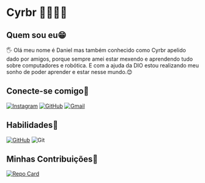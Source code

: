 # Cyrbr 👨🏻‍💻🤖

## Quem sou eu😁

🖐️ Olá meu nome é Daniel mas também conhecido como Cyrbr apelido dado por amigos, porque sempre amei estar mexendo e aprendendo tudo sobre computadores e robótica.
E com a ajuda da DIO estou realizando meu sonho de poder aprender e estar nesse mundo.😊

## Conecte-se comigo📧

[![Instagram](https://img.shields.io/badge/-Instagram-FFF?style=for-the-badge&logo=instagram)](https://www.instagram.com/danieldarochaloures/)
[![GitHub](https://img.shields.io/badge/GitHub-100000?style=for-the-badge&logo=github&logoColor=white)](https://github.com/Cyrbr)
 [![Gmail](https://img.shields.io/badge/Gmail-333333?style=for-the-badge&logo=gmail&logoColor=red)](mailto:danieldarochaloures@gmail.com)

 ## Habilidades🤹
 
 [![GitHub](https://img.shields.io/badge/GitHub-100000?style=for-the-badge&logo=github&logoColor=white)]()
 ![Git](https://img.shields.io/badge/GIT-000000?style=for-the-badge&logo=git&logoColor=white)

 ## Minhas Contribuições🫡
 [![Repo Card](https://github-readme-stats.vercel.app/api/pin/?username=Cyrbr&repo=dio-lab-open-source&bg_color=000&border_color=30A3DC&icon_color=30A3DC&title_color=FFFF00&text_color=A020F0)](https://github.com/Cyrbr/dio-lab-open-source)
 
